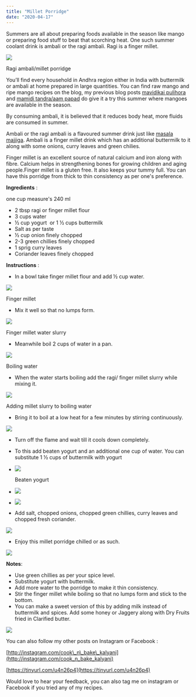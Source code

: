 ```yaml
---
title: "Millet Porridge"
date: "2020-04-17"
---
```


Summers are all about preparing foods available in the season like mango or preparing food stuff to beat that scorching heat. One such summer coolant drink is ambali or the ragi ambali. Ragi is a finger millet.

![](https://cooknbakekalyani.files.wordpress.com/2020/04/img_6328_original.jpg?w=1024)

Ragi ambali/millet porridge

You’ll find every household in Andhra region either in India with buttermilk or ambali at home prepared in large quantities. You can find raw mango and ripe mango recipes on the blog, my previous blog posts [mavidikai pulihora](https://cooknbakekalyani.wordpress.com/2020/04/03/mango-rice-mavidikai-pulihora/) and [mamidi tandra/aam papad](https://cooknbakekalyani.wordpress.com/2020/04/10/aam-papad-mango-pulp-bars/) do give it a try this summer where mangoes are available in the season.

By consuming ambali, it is believed that it reduces body heat, more fluids are consumed in summer. 

Ambali or the ragi ambali is a flavoured summer drink just like [masala majjiga](https://cooknbakekalyani.wordpress.com/2020/04/13/masala-majjiga-spicy-buttermilk/). Ambali is a finger millet drink which has an additional buttermilk to it along with some onions, curry leaves and green chilies. 

Finger millet is an excellent source of natural calcium and iron along with fibre. Calcium helps in strengthening bones for growing children and aging people.Finger millet is a gluten free. It also keeps your tummy full. You can have this porridge from thick to thin consistency as per one's preference.

**Ingredients** : 

one cup measure's 240 ml

- 2 tbsp ragi or finger millet flour
- 3 cups water
- ½ cup yogurt  or 1 ½ cups buttermilk 
- Salt as per taste
- ½ cup onion finely chopped
- 2-3 green chillies finely chopped 
- 1 sprig curry leaves
- Coriander leaves finely chopped

**Instructions** :

- In a bowl take finger millet flour and add ½ cup water.

![](https://cooknbakekalyani.files.wordpress.com/2020/04/image-7.jpg?w=1024)

Finger millet

- Mix it well so that no lumps form.

![](https://cooknbakekalyani.files.wordpress.com/2020/04/img_8990.jpg?w=1024)

Finger millet water slurry

- Meanwhile boil 2 cups of water in a pan.

![](https://cooknbakekalyani.files.wordpress.com/2020/04/image-1-5.jpg?w=1024)

Boiling water

- When the water starts boiling add the ragi/ finger millet slurry while mixing it.

![](https://cooknbakekalyani.files.wordpress.com/2020/04/img_8994.jpg?w=768)

Adding millet slurry to boiling water

- Bring it to boil at a low heat for a few minutes by stirring continuously.

![](https://cooknbakekalyani.files.wordpress.com/2020/04/img_9004.jpg?w=768)

- Turn off the flame and wait till it cools down completely.
- To this add beaten yogurt and an additional one cup of water. You can substitute 1 ½ cups of buttermilk with yogurt

- ![](images/img_9008.jpg)
    
    Beaten yogurt
    
- ![](images/img_9009.jpg)
    
- ![](images/img_9010.jpg)
    

- Add salt, chopped onions, chopped green chillies, curry leaves and chopped fresh coriander.

![](https://cooknbakekalyani.files.wordpress.com/2020/04/img_9013.jpg?w=1024)

- Enjoy this millet porridge chilled or as such.

![](https://cooknbakekalyani.files.wordpress.com/2020/04/img_9014.jpg?w=768)

**Notes**:

- Use green chillies as per your spice level.
- Substitute yogurt with buttermilk.
- Add more water to the porridge to make it thin consistency.
- Stir the finger millet while boiling so that no lumps form and stick to the bottom.
- You can make a sweet version of this by adding milk instead of buttermilk and spices. Add some honey or Jaggery along with Dry Fruits fried in Clarified butter.

![](https://cooknbakekalyani.files.wordpress.com/2020/04/img_6328_original-1.jpg?w=1024)

You can also follow my other posts on Instagram or Facebook :

[http://instagram.com/cook\_n\_bake\_kalyani](http://instagram.com/cook_n_bake_kalyani)

[https://tinyurl.com/u4n26p4](https://tinyurl.com/u4n26p4)

Would love to hear your feedback, you can also tag me on instagram or Facebook if you tried any of my recipes.
